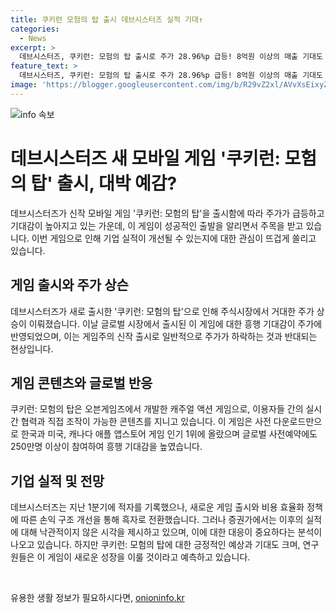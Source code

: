 ```yaml
---
title: 쿠키런 모험의 탑 출시 데브시스터즈 실적 기대↑
categories:
  - News
excerpt: >
  데브시스터즈, 쿠키런: 모험의 탑 출시로 주가 28.96%p 급등! 8억원 이상의 매출 기대도 - 게임업계에 따르면, 쿠키런: 모험의 탑 출시로 데브시스터즈 주가는 26일 28.96% 상승한 7만5700원으로 마감했다. 이에 따라 기대감이 높아지고 있으며, 글로벌 시장에서 흥행작 쿠키런: 킹덤을 능가할 매출 성과에 대한 관심이 증가하고 있다. 또한, 새로운 게임의 흥행을 통해 기업의 실적이 개선될 전망이며, 증권가에서도 긍정적 시각을 제시하고 있다.
feature_text: >
  데브시스터즈, 쿠키런: 모험의 탑 출시로 주가 28.96%p 급등! 8억원 이상의 매출 기대도 - 게임업계에 따르면, 쿠키런: 모험의 탑 출시로 데브시스터즈 주가는 26일 28.96% 상승한 7만5700원으로 마감했다. 이에 따라 기대감이 높아지고 있으며, 글로벌 시장에서 흥행작 쿠키런: 킹덤을 능가할 매출 성과에 대한 관심이 증가하고 있다. 또한, 새로운 게임의 흥행을 통해 기업의 실적이 개선될 전망이며, 증권가에서도 긍정적 시각을 제시하고 있다.
image: 'https://blogger.googleusercontent.com/img/b/R29vZ2xl/AVvXsEixyZcFfHzMRdzZMjFBmAUKJYCLCGyLL1o632UiGVXcaFdKo_bkvkuCioo0uUKlGfBVcT3P84aROyZIXSBEx3Aw5nCQ3pTgDom1WDC4m8eifvWiAmWEEVb4x6G_l8C0QH225ldMjyaFvpxGEBGNO37VmDTDMHGhJPq73UglMfDca1-0aw/s1600/blogspot.png'
---
```


<p><img src="https://blogger.googleusercontent.com/img/b/R29vZ2xl/AVvXsEixyZcFfHzMRdzZMjFBmAUKJYCLCGyLL1o632UiGVXcaFdKo_bkvkuCioo0uUKlGfBVcT3P84aROyZIXSBEx3Aw5nCQ3pTgDom1WDC4m8eifvWiAmWEEVb4x6G_l8C0QH225ldMjyaFvpxGEBGNO37VmDTDMHGhJPq73UglMfDca1-0aw/s1600/blogspot.png" alt="info 속보" /></p>

<h1 data-ke-size="size26">데브시스터즈 새 모바일 게임 '쿠키런: 모험의 탑' 출시, 대박 예감?</h1>

<p data-ke-size="size16">데브시스터즈가 신작 모바일 게임 '쿠키런: 모험의 탑'을 출시함에 따라 주가가 급등하고 기대감이 높아지고 있는 가운데, 이 게임이 성공적인 출발을 알리면서 주목을 받고 있습니다. 이번 게임으로 인해 기업 실적이 개선될 수 있는지에 대한 관심이 뜨겁게 쏠리고 있습니다.</p>

<h2 data-ke-size="size24">게임 출시와 주가 상슨</h2>

<p data-ke-size="size16">데브시스터즈가 새로 출시한 '쿠키런: 모험의 탑'으로 인해 주식시장에서 거대한 주가 상승이 이뤄졌습니다. 이날 글로벌 시장에서 출시된 이 게임에 대한 흥행 기대감이 주가에 반영되었으며, 이는 게임주의 신작 출시로 일반적으로 주가가 하락하는 것과 반대되는 현상입니다.</p>

<h2 data-ke-size="size24">게임 콘텐츠와 글로벌 반응</h2>

<p data-ke-size="size16">쿠키런: 모험의 탑은 오븐게임즈에서 개발한 캐주얼 액션 게임으로, 이용자들 간의 실시간 협력과 직접 조작이 가능한 콘텐츠를 지니고 있습니다. 이 게임은 사전 다운로드만으로 한국과 미국, 캐나다 애플 앱스토어 게임 인기 1위에 올랐으며 글로벌 사전예약에도 250만명 이상이 참여하여 흥행 기대감을 높였습니다.</p>

<h2 data-ke-size="size24">기업 실적 및 전망</h2>

<p data-ke-size="size16">데브시스터즈는 지난 1분기에 적자를 기록했으나, 새로운 게임 출시와 비용 효율화 정책에 따른 손익 구조 개선을 통해 흑자로 전환했습니다. 그러나 증권가에서는 이후의 실적에 대해 낙관적이지 않은 시각을 제시하고 있으며, 이에 대한 대응이 중요하다는 분석이 나오고 있습니다. 하지만 쿠키런: 모험의 탑에 대한 긍정적인 예상과 기대도 크며, 연구원들은 이 게임이 새로운 성장을 이룰 것이라고 예측하고 있습니다.</p>

<p data-ke-size="size16">&nbsp;</p>
유용한 생활 정보가 필요하시다면, <a href="https://onioninfo.kr" rel="dofollow">onioninfo.kr</a>



